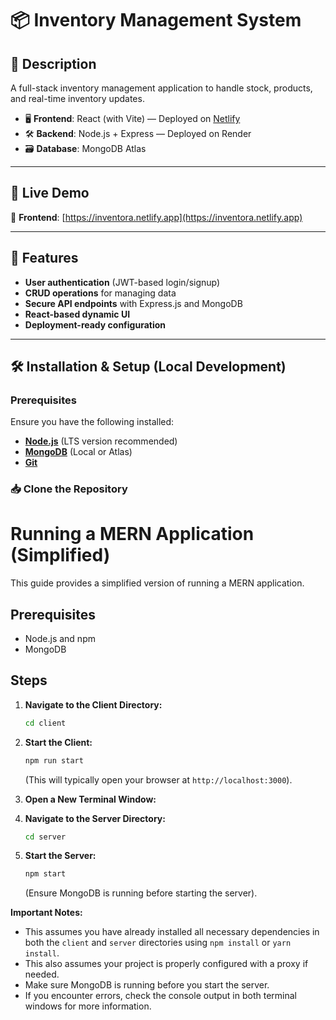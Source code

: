 # **📦 Inventory Management System**

## 📌 **Description**
A full-stack inventory management application to handle stock, products, and real-time inventory updates.

- 🖥️ **Frontend**: React (with Vite) — Deployed on [Netlify](https://inventora.netlify.app/)  
- 🛠️ **Backend**: Node.js + Express — Deployed on Render  
- 🗃️ **Database**: MongoDB Atlas  

---

## 🚀 Live Demo

🔗 **Frontend**: [https://inventora.netlify.app](https://inventora.netlify.app)

---


## 🚀 **Features**
-  **User authentication** (JWT-based login/signup)
-  **CRUD operations** for managing data
-  **Secure API endpoints** with Express.js and MongoDB
-  **React-based dynamic UI**
-  **Deployment-ready configuration**

---

## 🛠 **Installation & Setup (Local Development)**

### **Prerequisites**
Ensure you have the following installed:
- [**Node.js**](https://nodejs.org/) (LTS version recommended)
- [**MongoDB**](https://www.mongodb.com/) (Local or Atlas)
- [**Git**](https://git-scm.com/)

### 📥 **Clone the Repository**
# Running a MERN Application (Simplified)

This guide provides a simplified version of running a MERN application.

## Prerequisites

* Node.js and npm 
* MongoDB

## Steps

1.  **Navigate to the Client Directory:**

    ```bash
    cd client
    ```

2.  **Start the Client:**

    ```bash
    npm run start
    ```

    (This will typically open your browser at `http://localhost:3000`).

3.  **Open a New Terminal Window:**

4.  **Navigate to the Server Directory:**

    ```bash
    cd server
    ```

5.  **Start the Server:**

    ```bash
    npm start
    ```

    (Ensure MongoDB is running before starting the server).

**Important Notes:**

* This assumes you have already installed all necessary dependencies in both the `client` and `server` directories using `npm install` or `yarn install`.
* This also assumes your project is properly configured with a proxy if needed.
* Make sure MongoDB is running before you start the server.
* If you encounter errors, check the console output in both terminal windows for more information.
